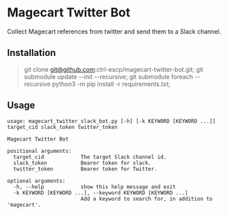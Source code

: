 # Magecart Twitter Bot
Collect Magecart references from twitter and send them to a Slack channel.

## Installation
>git clone git@github.com:ctrl-escp/magecart-twitter-bot.git;
>git submodule update --init --recursive;
>git submodule foreach --recursive python3 -m pip install -r requirements.txt;

## Usage
```
usage: magecart_twitter_slack_bot.py [-h] [-k KEYWORD [KEYWORD ...]] target_cid slack_token twitter_token

Magecart Twitter Bot

positional arguments:
  target_cid            The target Slack channel id.
  slack_token           Bearer token for slack.
  twitter_token         Bearer token for Twitter.

optional arguments:
  -h, --help            show this help message and exit
  -k KEYWORD [KEYWORD ...], --keyword KEYWORD [KEYWORD ...]
                        Add a keyword to search for, in addition to 'magecart'.
```